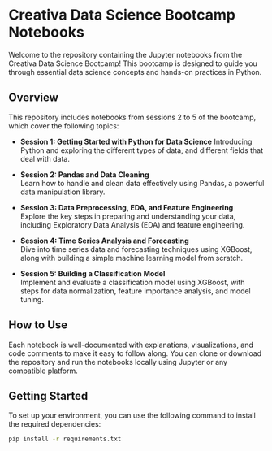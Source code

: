 # Creativa Data Science Bootcamp Notebooks

Welcome to the repository containing the Jupyter notebooks from the Creativa Data Science Bootcamp! This bootcamp is designed to guide you through essential data science concepts and hands-on practices in Python.

## Overview

This repository includes notebooks from sessions 2 to 5 of the bootcamp, which cover the following topics:

- **Session 1: Getting Started with Python for Data Science**
  Introducing Python and exploring the different types of data, and different fields that deal with data.

- **Session 2: Pandas and Data Cleaning**  
  Learn how to handle and clean data effectively using Pandas, a powerful data manipulation library.

- **Session 3: Data Preprocessing, EDA, and Feature Engineering**  
  Explore the key steps in preparing and understanding your data, including Exploratory Data Analysis (EDA) and feature engineering.

- **Session 4: Time Series Analysis and Forecasting**  
  Dive into time series data and forecasting techniques using XGBoost, along with building a simple machine learning model from scratch.

- **Session 5: Building a Classification Model**  
  Implement and evaluate a classification model using XGBoost, with steps for data normalization, feature importance analysis, and model tuning.

## How to Use

Each notebook is well-documented with explanations, visualizations, and code comments to make it easy to follow along. You can clone or download the repository and run the notebooks locally using Jupyter or any compatible platform.

## Getting Started

To set up your environment, you can use the following command to install the required dependencies:

```bash
pip install -r requirements.txt
